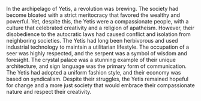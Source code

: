 In the archipelago of Yetis, a revolution was brewing. The society had become bloated with a strict meritocracy that favored the wealthy and powerful. Yet, despite this, the Yetis were a compassionate people, with a culture that celebrated creativity and a religion of apatheism. However, their disobedience to the autocratic laws had caused conflict and isolation from neighboring societies. The Yetis had long been herbivorous and used industrial technology to maintain a utilitarian lifestyle. The occupation of a seer was highly respected, and the serpent was a symbol of wisdom and foresight. The crystal palace was a stunning example of their unique architecture, and sign language was the primary form of communication. The Yetis had adopted a uniform fashion style, and their economy was based on syndicalism. Despite their struggles, the Yetis remained hopeful for change and a more just society that would embrace their compassionate nature and respect their creativity.